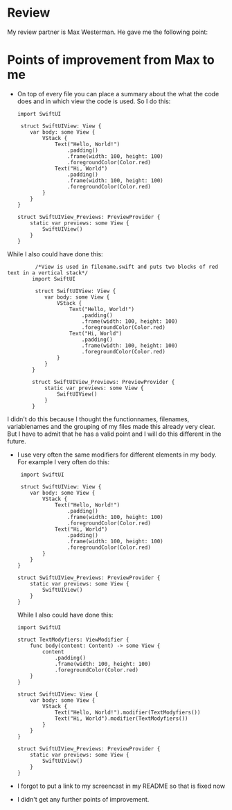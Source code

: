 # Review
My review partner is Max Westerman. He gave me the following point:

# Points of improvement from Max to me 
  - On top of every file you can place a summary about the what the code does and in
which view the code is used. So I do this: 

        import SwiftUI

         struct SwiftUIView: View {
            var body: some View {
                VStack {
                    Text("Hello, World!")
                        .padding()
                        .frame(width: 100, height: 100)
                        .foregroundColor(Color.red)
                    Text("Hi, World")
                        .padding()
                        .frame(width: 100, height: 100)
                        .foregroundColor(Color.red)
                }
            }
        }

        struct SwiftUIView_Previews: PreviewProvider {
            static var previews: some View {
                SwiftUIView()
            }
        }
        
   While I also could have done this:
   
             /*View is used in filename.swift and puts two blocks of red text in a vertical stack*/
            import SwiftUI

             struct SwiftUIView: View {
                var body: some View {
                    VStack {
                        Text("Hello, World!")
                            .padding()
                            .frame(width: 100, height: 100)
                            .foregroundColor(Color.red)
                        Text("Hi, World")
                            .padding()
                            .frame(width: 100, height: 100)
                            .foregroundColor(Color.red)
                    }
                }
            }

            struct SwiftUIView_Previews: PreviewProvider {
                static var previews: some View {
                    SwiftUIView()
                }
            }


  I didn't do this because I 
  thought the functionnames, filenames, variablenames and the grouping of my files made this already very clear. But I have to admit that he has a valid point and        I will do this different in the future.

  - I use very often the same modifiers for different elements in my body.  For example I very often do this:
  
         import SwiftUI

         struct SwiftUIView: View {
            var body: some View {
                VStack {
                    Text("Hello, World!")
                        .padding()
                        .frame(width: 100, height: 100)
                        .foregroundColor(Color.red)
                    Text("Hi, World")
                        .padding()
                        .frame(width: 100, height: 100)
                        .foregroundColor(Color.red)
                }
            }
        }

        struct SwiftUIView_Previews: PreviewProvider {
            static var previews: some View {
                SwiftUIView()
            }
        }
        
    While I also could have done this:

        import SwiftUI

        struct TextModyfiers: ViewModifier {
            func body(content: Content) -> some View {
                content
                    .padding()
                    .frame(width: 100, height: 100)
                    .foregroundColor(Color.red)
            }
        }

        struct SwiftUIView: View {
            var body: some View {
                VStack {
                    Text("Hello, World!").modifier(TextModyfiers())
                    Text("Hi, World").modifier(TextModyfiers())
                }
            }
        }

        struct SwiftUIView_Previews: PreviewProvider {
            static var previews: some View {
                SwiftUIView()
            }
        }
 
    
  - I forgot to put a link to my screencast in my README so that is fixed now 

  - I didn't get any further points of improvement.
   

 




